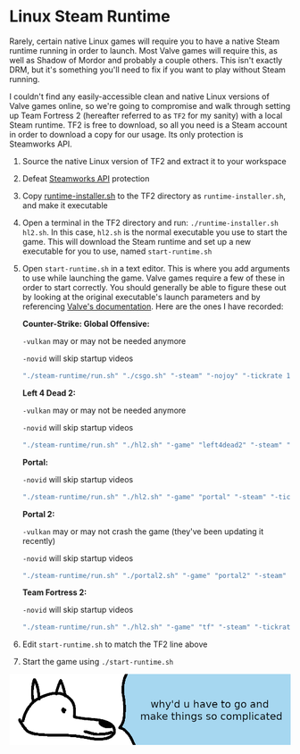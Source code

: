 # **Linux Steam Runtime**

Rarely, certain native Linux games will require you to have a native Steam runtime running in order to launch.  Most Valve games will require this, as well as Shadow of Mordor and probably a couple others. This isn't exactly DRM, but it's something you'll need to fix if you want to play without Steam running.

I couldn't find any easily-accessible clean and native Linux versions of Valve games online, so we're going to compromise and walk through setting up Team Fortress 2 (hereafter referred to as `TF2` for my sanity) with a local Steam runtime. TF2 is free to download, so all you need is a Steam account in order to download a copy for our usage. Its only protection is Steamworks API.

1. Source the native Linux version of TF2 and extract it to your workspace

2. Defeat [Steamworks API](../../DRM/Steamworks-API/defeating_steamworks.md) protection

3. Copy [runtime-installer.sh](runtime-installer.sh) to the TF2 directory as `runtime-installer.sh`, and make it executable

4. Open a terminal in the TF2 directory and run: `./runtime-installer.sh hl2.sh`. In this case, `hl2.sh` is the normal executable you use to start the game. This will download the Steam runtime and set up a new executable for you to use, named `start-runtime.sh`

5. Open `start-runtime.sh` in a text editor. This is where you add arguments to use while launching the game. Valve games require a few of these in order to start correctly. You should generally be able to figure these out by looking at the original executable's launch parameters and by referencing [Valve's documentation](https://developer.valvesoftware.com/wiki/Command_Line_Options). Here are the ones I have recorded:

    **Counter-Strike: Global Offensive:**

    `-vulkan` may or may not be needed anymore

    `-novid` will skip startup videos

    ```bash
    "./steam-runtime/run.sh" "./csgo.sh" "-steam" "-nojoy" "-tickrate 128" "-vulkan"
    ```

    **Left 4 Dead 2:**

    `-vulkan` may or may not be needed anymore

    `-novid` will skip startup videos

    ```bash
    "./steam-runtime/run.sh" "./hl2.sh" "-game" "left4dead2" "-steam" "-tickrate 128" "-nojoy" "-vulkan"
    ```

    **Portal:**

    `-novid` will skip startup videos

    ```bash
    "./steam-runtime/run.sh" "./hl2.sh" "-game" "portal" "-steam" "-tickrate 128" "-nojoy"
    ```

    **Portal 2:**

    `-vulkan` may or may not crash the game (they've been updating it recently)

    `-novid` will skip startup videos

    ```bash
    "./steam-runtime/run.sh" "./portal2.sh" "-game" "portal2" "-steam" "-tickrate 128" "-nojoy"
    ```

    **Team Fortress 2:**

    `-novid` will skip startup videos

    ```bash
    "./steam-runtime/run.sh" "./hl2.sh" "-game" "tf" "-steam" "-tickrate 128" "-nojoy"
    ```

6. Edit `start-runtime.sh` to match the TF2 line above

7. Start the game using `./start-runtime.sh`

![wise yote channels his inner avril lavigne](images/avrilsruntime.png "wise yote channels his inner avril lavigne")